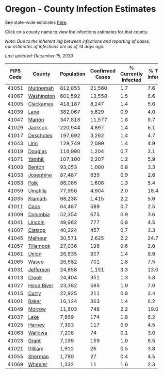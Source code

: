 # Oregon - County Infection Estimates

See state-wide estimates [here](/infections/us-or).

Click on a county name to view the infections estimates for that county.

*Note: Due to the inherent lag between infections and reporting of cases, our estimates of infections are as of 14 days ago.*

*Last updated: December 15, 2020*

|   FIPS Code |                   County |   Population |   Confirmed Cases |   % Currently Infected |   % Total Infected |
|-------------|--------------------------|--------------|-------------------|------------------------|--------------------|
|       41051 |   [Multnomah](multnomah) |      812,855 |            21,560 |                    1.7 |                7.6 |
|       41067 | [Washington](washington) |      601,592 |            13,558 |                    1.5 |                6.6 |
|       41005 |   [Clackamas](clackamas) |      418,187 |             8,247 |                    1.4 |                5.6 |
|       41039 |             [Lane](lane) |      382,067 |             5,629 |                    0.9 |                4.0 |
|       41047 |         [Marion](marion) |      347,818 |            11,577 |                    1.8 |                9.7 |
|       41029 |       [Jackson](jackson) |      220,944 |             4,897 |                    1.4 |                6.1 |
|       41017 |   [Deschutes](deschutes) |      197,692 |             3,262 |                    1.4 |                4.7 |
|       41043 |             [Linn](linn) |      129,749 |             2,099 |                    1.4 |                4.9 |
|       41019 |       [Douglas](douglas) |      110,980 |             1,204 |                    0.7 |                3.1 |
|       41071 |       [Yamhill](yamhill) |      107,100 |             2,207 |                    1.2 |                5.9 |
|       41003 |         [Benton](benton) |       93,053 |             1,080 |                    0.8 |                3.3 |
|       41033 |   [Josephine](josephine) |       87,487 |               839 |                    0.9 |                2.6 |
|       41053 |             [Polk](polk) |       86,085 |             1,608 |                    1.3 |                5.4 |
|       41059 |     [Umatilla](umatilla) |       77,950 |             4,904 |                    2.0 |               18.4 |
|       41035 |       [Klamath](klamath) |       68,238 |             1,415 |                    2.2 |                5.6 |
|       41011 |             [Coos](coos) |       64,487 |               589 |                    0.7 |                2.5 |
|       41009 |     [Columbia](columbia) |       52,354 |               675 |                    0.9 |                3.6 |
|       41041 |       [Lincoln](lincoln) |       49,962 |               777 |                    0.8 |                4.5 |
|       41007 |       [Clatsop](clatsop) |       40,224 |               457 |                    0.7 |                3.3 |
|       41045 |       [Malheur](malheur) |       30,571 |             2,625 |                    2.2 |               24.7 |
|       41057 |   [Tillamook](tillamook) |       27,036 |               196 |                    0.6 |                2.0 |
|       41061 |           [Union](union) |       26,835 |               907 |                    1.4 |                9.9 |
|       41065 |           [Wasco](wasco) |       26,682 |               701 |                    1.8 |                7.5 |
|       41031 |   [Jefferson](jefferson) |       24,658 |             1,151 |                    3.3 |               13.0 |
|       41013 |           [Crook](crook) |       24,404 |               351 |                    1.3 |                3.8 |
|       41027 | [Hood River](hood-river) |       23,382 |               585 |                    1.9 |                7.0 |
|       41015 |           [Curry](curry) |       22,925 |               211 |                    0.8 |                2.4 |
|       41001 |           [Baker](baker) |       16,124 |               363 |                    1.4 |                6.2 |
|       41049 |         [Morrow](morrow) |       11,603 |               748 |                    2.2 |               19.0 |
|       41037 |             [Lake](lake) |        7,869 |               174 |                    1.8 |                6.2 |
|       41025 |         [Harney](harney) |        7,393 |               117 |                    0.9 |                4.5 |
|       41063 |       [Wallowa](wallowa) |        7,208 |                74 |                    0.1 |                3.0 |
|       41023 |           [Grant](grant) |        7,199 |               159 |                    1.0 |                6.5 |
|       41021 |       [Gilliam](gilliam) |        1,912 |                26 |                    0.5 |                3.8 |
|       41055 |       [Sherman](sherman) |        1,780 |                27 |                    0.4 |                4.5 |
|       41069 |       [Wheeler](wheeler) |        1,332 |                11 |                    1.6 |                2.3 |